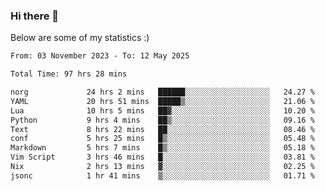 ### Hi there 👋
Below are some of my statistics :)

<!--START_SECTION:waka-->

```txt
From: 03 November 2023 - To: 12 May 2025

Total Time: 97 hrs 28 mins

norg             24 hrs 2 mins   ██████░░░░░░░░░░░░░░░░░░░   24.27 %
YAML             20 hrs 51 mins  █████▒░░░░░░░░░░░░░░░░░░░   21.06 %
Lua              10 hrs 5 mins   ██▓░░░░░░░░░░░░░░░░░░░░░░   10.20 %
Python           9 hrs 4 mins    ██▒░░░░░░░░░░░░░░░░░░░░░░   09.16 %
Text             8 hrs 22 mins   ██░░░░░░░░░░░░░░░░░░░░░░░   08.46 %
conf             5 hrs 25 mins   █▒░░░░░░░░░░░░░░░░░░░░░░░   05.48 %
Markdown         5 hrs 7 mins    █▒░░░░░░░░░░░░░░░░░░░░░░░   05.18 %
Vim Script       3 hrs 46 mins   █░░░░░░░░░░░░░░░░░░░░░░░░   03.81 %
Nix              2 hrs 13 mins   ▓░░░░░░░░░░░░░░░░░░░░░░░░   02.25 %
jsonc            1 hr 41 mins    ▒░░░░░░░░░░░░░░░░░░░░░░░░   01.71 %
```

<!--END_SECTION:waka-->

<!--
**KlapenHz/KlapenHz** is a ✨ _special_ ✨ repository because its `README.md` (this file) appears on your GitHub profile.

Here are some ideas to get you started:

- 🔭 I’m currently working on ...
- 🌱 I’m currently learning ...
- 👯 I’m looking to collaborate on ...
- 🤔 I’m looking for help with ...
- 💬 Ask me about ...
- 📫 How to reach me: ...
- 😄 Pronouns: ...
- ⚡ Fun fact: ...
-->
